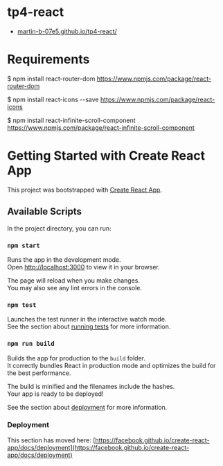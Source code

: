 # tp4-react

- <a href="https://martin-b-07e5.github.io/tp4-react/" title="tp4-react" target="_blank">martin-b-07e5.github.io/tp4-react/</a>


# Requirements

$ npm install react-router-dom
https://www.npmjs.com/package/react-router-dom

$ npm install react-icons --save
https://www.npmjs.com/package/react-icons

$ npm install react-infinite-scroll-component
https://www.npmjs.com/package/react-infinite-scroll-component


# Getting Started with Create React App

This project was bootstrapped with [Create React App](https://github.com/facebook/create-react-app).

## Available Scripts

In the project directory, you can run:

### `npm start`

Runs the app in the development mode.\
Open [http://localhost:3000](http://localhost:3000) to view it in your browser.

The page will reload when you make changes.\
You may also see any lint errors in the console.

### `npm test`

Launches the test runner in the interactive watch mode.\
See the section about [running tests](https://facebook.github.io/create-react-app/docs/running-tests) for more information.

### `npm run build`

Builds the app for production to the `build` folder.\
It correctly bundles React in production mode and optimizes the build for the best performance.

The build is minified and the filenames include the hashes.\
Your app is ready to be deployed!

See the section about [deployment](https://facebook.github.io/create-react-app/docs/deployment) for more information.


### Deployment

This section has moved here: [https://facebook.github.io/create-react-app/docs/deployment](https://facebook.github.io/create-react-app/docs/deployment)
